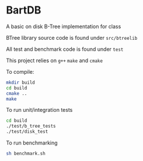 # BartDB
A basic on disk B-Tree implementation for class

BTree library source code is found under `src/btreelib`

All test and benchmark code is found under `test`

This project relies on `g++` `make` and `cmake`

To compile:
```sh
mkdir build
cd build
cmake ..
make
```

To run unit/integration tests
```sh
cd build
./test/b_tree_tests
./test/disk_test
```

To run benchmarking
```sh
sh benchmark.sh
```
